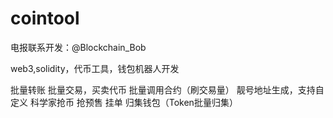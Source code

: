 # cointool
电报联系开发：@Blockchain_Bob

web3,solidity，代币工具，钱包机器人开发

批量转账 批量交易，买卖代币 批量调用合约（刷交易量） 靓号地址生成，支持自定义 科学家抢币 抢预售 挂单 归集钱包（Token批量归集）
